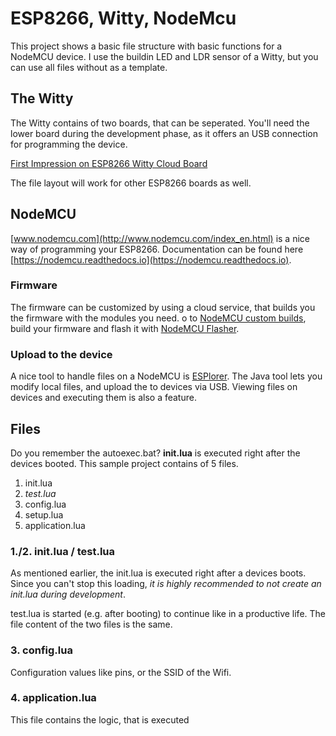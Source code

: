 # ESP8266, Witty, NodeMcu
This project shows a basic file structure with basic functions for a NodeMCU device. I use the buildin LED and LDR sensor of a Witty, but you can use all files without as a template.
## The Witty ##
The Witty contains of two boards, that can be seperated. You'll need the lower board during the development phase, as it offers an USB connection for programming the device.

[First Impression on ESP8266 Witty Cloud Board](https://yoursunny.com/t/2016/WittyCloud-first/)

The file layout will work for other ESP8266 boards as well.
## NodeMCU ##
[www.nodemcu.com](http://www.nodemcu.com/index_en.html) is a nice way of programming your ESP8266. Documentation can be found here [https://nodemcu.readthedocs.io](https://nodemcu.readthedocs.io).
### Firmware ###
The firmware can be customized by using a cloud service, that builds you the firmware with the modules you need. o to [NodeMCU custom builds](https://nodemcu-build.com/), build your firmware and flash it with [NodeMCU Flasher](https://github.com/nodemcu/nodemcu-flasher).
### Upload to the device ###
A nice tool to handle files on a NodeMCU is [ESPlorer](http://www.esp8266.com/viewtopic.php?f=22&t=882). The Java tool lets you modify local files, and upload the to devices via USB. Viewing files on devices and executing them is also a feature.

## Files ##
Do you remember the autoexec.bat? **init.lua** is executed right after the devices booted.
This sample project contains of 5 files.
1. init.lua
2. *test.lua*
3. config.lua
4. setup.lua
5. application.lua
### 1./2. init.lua / test.lua ###
As mentioned earlier, the init.lua is executed right after a devices boots. Since you can't stop this loading, *it is highly recommended to not create an init.lua during development*.

test.lua is started (e.g. after booting) to continue like in a productive life. The file content of the two files is the same.
### 3. config.lua ###
Configuration values like pins, or the SSID of the Wifi.
### 4. application.lua ###
This file contains the logic, that is executed
